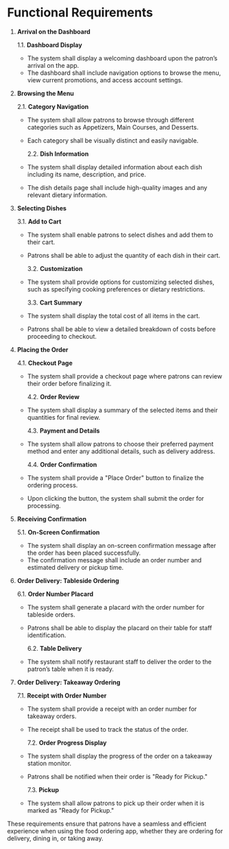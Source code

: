 # Functional Requirements

1. **Arrival on the Dashboard**

   1.1. **Dashboard Display**

   - The system shall display a welcoming dashboard upon the patron’s arrival on the app.
   - The dashboard shall include navigation options to browse the menu, view current promotions, and access account settings.

2. **Browsing the Menu**

   2.1. **Category Navigation**

   - The system shall allow patrons to browse through different categories such as Appetizers, Main Courses, and Desserts.
   - Each category shall be visually distinct and easily navigable.

     2.2. **Dish Information**

   - The system shall display detailed information about each dish including its name, description, and price.
   - The dish details page shall include high-quality images and any relevant dietary information.

3. **Selecting Dishes**

   3.1. **Add to Cart**

   - The system shall enable patrons to select dishes and add them to their cart.
   - Patrons shall be able to adjust the quantity of each dish in their cart.

     3.2. **Customization**

   - The system shall provide options for customizing selected dishes, such as specifying cooking preferences or dietary restrictions.

     3.3. **Cart Summary**

   - The system shall display the total cost of all items in the cart.
   - Patrons shall be able to view a detailed breakdown of costs before proceeding to checkout.

4. **Placing the Order**

   4.1. **Checkout Page**

   - The system shall provide a checkout page where patrons can review their order before finalizing it.

     4.2. **Order Review**

   - The system shall display a summary of the selected items and their quantities for final review.

     4.3. **Payment and Details**

   - The system shall allow patrons to choose their preferred payment method and enter any additional details, such as delivery address.

     4.4. **Order Confirmation**

   - The system shall provide a "Place Order" button to finalize the ordering process.
   - Upon clicking the button, the system shall submit the order for processing.

5. **Receiving Confirmation**

   5.1. **On-Screen Confirmation**

   - The system shall display an on-screen confirmation message after the order has been placed successfully.
   - The confirmation message shall include an order number and estimated delivery or pickup time.

6. **Order Delivery: Tableside Ordering**

   6.1. **Order Number Placard**

   - The system shall generate a placard with the order number for tableside orders.
   - Patrons shall be able to display the placard on their table for staff identification.

     6.2. **Table Delivery**

   - The system shall notify restaurant staff to deliver the order to the patron’s table when it is ready.

7. **Order Delivery: Takeaway Ordering**

   7.1. **Receipt with Order Number**

   - The system shall provide a receipt with an order number for takeaway orders.
   - The receipt shall be used to track the status of the order.

     7.2. **Order Progress Display**

   - The system shall display the progress of the order on a takeaway station monitor.
   - Patrons shall be notified when their order is "Ready for Pickup."

     7.3. **Pickup**

   - The system shall allow patrons to pick up their order when it is marked as "Ready for Pickup."

These requirements ensure that patrons have a seamless and efficient experience when using the food ordering app, whether they are ordering for delivery, dining in, or taking away.
